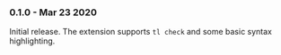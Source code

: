 ### 0.1.0 - Mar 23 2020

Initial release. The extension supports `tl check` and some basic syntax highlighting.
